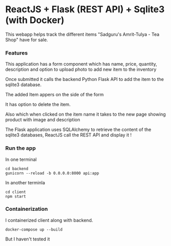 # ReactJS + Flask (REST API) + Sqlite3 (with Docker)

 This webapp helps track the different items "Sadguru's Amrit-Tulya - Tea Shop" have for sale.

### Features

This application has a form component which has name, price, quantity, description and option to upload photo to add new item to the inventory

Once submitted it calls the backend Python Flask API to add the item to the sqlite3 database.

The added Item appers on the side of the form

It has option to delete the item.

Also which when clicked on the item name it takes to the new page showing product with image and description

The Flask application uses SQLAlchemy to retrieve the content of the sqlite3 databases, ReactJS call the REST API and display it !

### Run the app

In one terminal

```
cd backend
gunicorn --reload -b 0.0.0.0:8000 api:app
```

In another terminla

```
cd client
npm start
```
### Containerization

I containerized client along with backend.

```
docker-compose up --build
```

But I haven't tested it